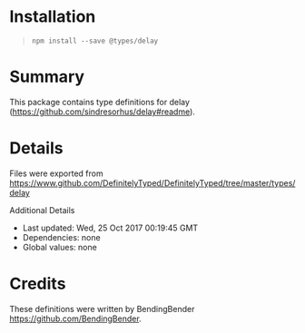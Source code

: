 # Installation
> `npm install --save @types/delay`

# Summary
This package contains type definitions for delay (https://github.com/sindresorhus/delay#readme).

# Details
Files were exported from https://www.github.com/DefinitelyTyped/DefinitelyTyped/tree/master/types/delay

Additional Details
 * Last updated: Wed, 25 Oct 2017 00:19:45 GMT
 * Dependencies: none
 * Global values: none

# Credits
These definitions were written by BendingBender <https://github.com/BendingBender>.
